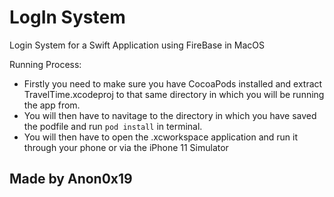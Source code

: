 # LogIn System
Login System for a Swift Application using FireBase in MacOS

Running Process:
- Firstly you need to make sure you have CocoaPods installed and extract TravelTime.xcodeproj to that same directory in which you will be running the app from.
- You will then have to navitage to the directory in which you have saved the podfile and run `pod install` in terminal.
- You will then have to open the .xcworkspace application and run it through your phone or via the iPhone 11 Simulator

## Made by Anon0x19
